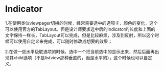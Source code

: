 # Indicator  
1.在使用类似viewpager切换的时候，经常需要选中的选项卡，颜色的变化，这个可以使用官方的TabLayout。但是设计师要求选中后的indicator的长度和上面的文字保持一样长，TabLayout可以完成，但是比较麻烦，涉及到反射，所以这个时候可以使用自定义来完成，可以随时修改成想要的效果；  

2.在做一些水平级联选项的时候，选中一个把当前选中的显示出来，然后后面再出现其child选项（不是listview那种垂直的，而是水平的），这个时候也可以自定义。
